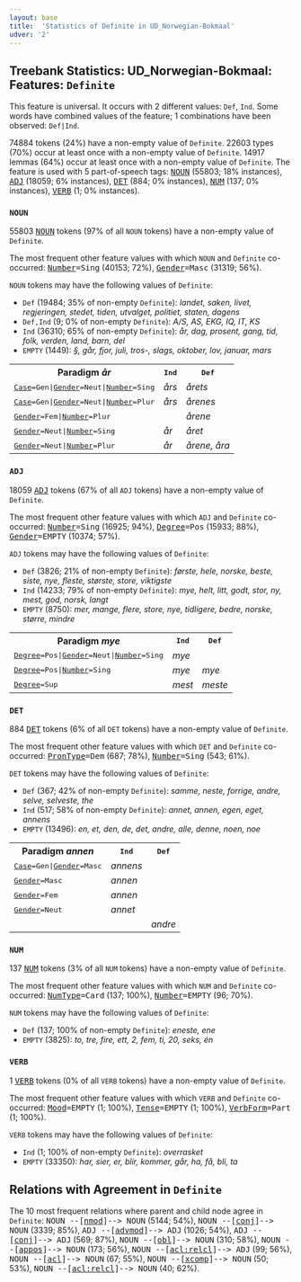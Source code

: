 ```yaml
---
layout: base
title:  'Statistics of Definite in UD_Norwegian-Bokmaal'
udver: '2'
---
```


## Treebank Statistics: UD_Norwegian-Bokmaal: Features: `Definite`

This feature is universal.
It occurs with 2 different values: `Def`, `Ind`.
Some words have combined values of the feature; 1 combinations have been observed: `Def|Ind`.

74884 tokens (24%) have a non-empty value of `Definite`.
22603 types (70%) occur at least once with a non-empty value of `Definite`.
14917 lemmas (64%) occur at least once with a non-empty value of `Definite`.
The feature is used with 5 part-of-speech tags: <tt><a href="no_bokmaal-pos-NOUN.html">NOUN</a></tt> (55803; 18% instances), <tt><a href="no_bokmaal-pos-ADJ.html">ADJ</a></tt> (18059; 6% instances), <tt><a href="no_bokmaal-pos-DET.html">DET</a></tt> (884; 0% instances), <tt><a href="no_bokmaal-pos-NUM.html">NUM</a></tt> (137; 0% instances), <tt><a href="no_bokmaal-pos-VERB.html">VERB</a></tt> (1; 0% instances).

### `NOUN`

55803 <tt><a href="no_bokmaal-pos-NOUN.html">NOUN</a></tt> tokens (97% of all `NOUN` tokens) have a non-empty value of `Definite`.

The most frequent other feature values with which `NOUN` and `Definite` co-occurred: <tt><a href="no_bokmaal-feat-Number.html">Number</a></tt><tt>=Sing</tt> (40153; 72%), <tt><a href="no_bokmaal-feat-Gender.html">Gender</a></tt><tt>=Masc</tt> (31319; 56%).

`NOUN` tokens may have the following values of `Definite`:

* `Def` (19484; 35% of non-empty `Definite`): <em>landet, saken, livet, regjeringen, stedet, tiden, utvalget, politiet, staten, dagens</em>
* `Def,Ind` (9; 0% of non-empty `Definite`): <em>A/S, AS, EKG, IQ, IT, KS</em>
* `Ind` (36310; 65% of non-empty `Definite`): <em>år, dag, prosent, gang, tid, folk, verden, land, barn, del</em>
* `EMPTY` (1449): <em>§, går, fjor, juli, tros-, slags, oktober, lov, januar, mars</em>

<table>
  <tr><th>Paradigm <i>år</i></th><th><tt>Ind</tt></th><th><tt>Def</tt></th></tr>
  <tr><td><tt><tt><a href="no_bokmaal-feat-Case.html">Case</a></tt><tt>=Gen</tt>|<tt><a href="no_bokmaal-feat-Gender.html">Gender</a></tt><tt>=Neut</tt>|<tt><a href="no_bokmaal-feat-Number.html">Number</a></tt><tt>=Sing</tt></tt></td><td><em>års</em></td><td><em>årets</em></td></tr>
  <tr><td><tt><tt><a href="no_bokmaal-feat-Case.html">Case</a></tt><tt>=Gen</tt>|<tt><a href="no_bokmaal-feat-Gender.html">Gender</a></tt><tt>=Neut</tt>|<tt><a href="no_bokmaal-feat-Number.html">Number</a></tt><tt>=Plur</tt></tt></td><td><em>års</em></td><td><em>årenes</em></td></tr>
  <tr><td><tt><tt><a href="no_bokmaal-feat-Gender.html">Gender</a></tt><tt>=Fem</tt>|<tt><a href="no_bokmaal-feat-Number.html">Number</a></tt><tt>=Plur</tt></tt></td><td></td><td><em>årene</em></td></tr>
  <tr><td><tt><tt><a href="no_bokmaal-feat-Gender.html">Gender</a></tt><tt>=Neut</tt>|<tt><a href="no_bokmaal-feat-Number.html">Number</a></tt><tt>=Sing</tt></tt></td><td><em>år</em></td><td><em>året</em></td></tr>
  <tr><td><tt><tt><a href="no_bokmaal-feat-Gender.html">Gender</a></tt><tt>=Neut</tt>|<tt><a href="no_bokmaal-feat-Number.html">Number</a></tt><tt>=Plur</tt></tt></td><td><em>år</em></td><td><em>årene, åra</em></td></tr>
</table>

### `ADJ`

18059 <tt><a href="no_bokmaal-pos-ADJ.html">ADJ</a></tt> tokens (67% of all `ADJ` tokens) have a non-empty value of `Definite`.

The most frequent other feature values with which `ADJ` and `Definite` co-occurred: <tt><a href="no_bokmaal-feat-Number.html">Number</a></tt><tt>=Sing</tt> (16925; 94%), <tt><a href="no_bokmaal-feat-Degree.html">Degree</a></tt><tt>=Pos</tt> (15933; 88%), <tt><a href="no_bokmaal-feat-Gender.html">Gender</a></tt><tt>=EMPTY</tt> (10374; 57%).

`ADJ` tokens may have the following values of `Definite`:

* `Def` (3826; 21% of non-empty `Definite`): <em>første, hele, norske, beste, siste, nye, fleste, største, store, viktigste</em>
* `Ind` (14233; 79% of non-empty `Definite`): <em>mye, helt, litt, godt, stor, ny, mest, god, norsk, langt</em>
* `EMPTY` (8750): <em>mer, mange, flere, store, nye, tidligere, bedre, norske, større, mindre</em>

<table>
  <tr><th>Paradigm <i>mye</i></th><th><tt>Ind</tt></th><th><tt>Def</tt></th></tr>
  <tr><td><tt><tt><a href="no_bokmaal-feat-Degree.html">Degree</a></tt><tt>=Pos</tt>|<tt><a href="no_bokmaal-feat-Gender.html">Gender</a></tt><tt>=Neut</tt>|<tt><a href="no_bokmaal-feat-Number.html">Number</a></tt><tt>=Sing</tt></tt></td><td><em>mye</em></td><td></td></tr>
  <tr><td><tt><tt><a href="no_bokmaal-feat-Degree.html">Degree</a></tt><tt>=Pos</tt>|<tt><a href="no_bokmaal-feat-Number.html">Number</a></tt><tt>=Sing</tt></tt></td><td><em>mye</em></td><td><em>mye</em></td></tr>
  <tr><td><tt><tt><a href="no_bokmaal-feat-Degree.html">Degree</a></tt><tt>=Sup</tt></tt></td><td><em>mest</em></td><td><em>meste</em></td></tr>
</table>

### `DET`

884 <tt><a href="no_bokmaal-pos-DET.html">DET</a></tt> tokens (6% of all `DET` tokens) have a non-empty value of `Definite`.

The most frequent other feature values with which `DET` and `Definite` co-occurred: <tt><a href="no_bokmaal-feat-PronType.html">PronType</a></tt><tt>=Dem</tt> (687; 78%), <tt><a href="no_bokmaal-feat-Number.html">Number</a></tt><tt>=Sing</tt> (543; 61%).

`DET` tokens may have the following values of `Definite`:

* `Def` (367; 42% of non-empty `Definite`): <em>samme, neste, forrige, andre, selve, selveste, the</em>
* `Ind` (517; 58% of non-empty `Definite`): <em>annet, annen, egen, eget, annens</em>
* `EMPTY` (13496): <em>en, et, den, de, det, andre, alle, denne, noen, noe</em>

<table>
  <tr><th>Paradigm <i>annen</i></th><th><tt>Ind</tt></th><th><tt>Def</tt></th></tr>
  <tr><td><tt><tt><a href="no_bokmaal-feat-Case.html">Case</a></tt><tt>=Gen</tt>|<tt><a href="no_bokmaal-feat-Gender.html">Gender</a></tt><tt>=Masc</tt></tt></td><td><em>annens</em></td><td></td></tr>
  <tr><td><tt><tt><a href="no_bokmaal-feat-Gender.html">Gender</a></tt><tt>=Masc</tt></tt></td><td><em>annen</em></td><td></td></tr>
  <tr><td><tt><tt><a href="no_bokmaal-feat-Gender.html">Gender</a></tt><tt>=Fem</tt></tt></td><td><em>annen</em></td><td></td></tr>
  <tr><td><tt><tt><a href="no_bokmaal-feat-Gender.html">Gender</a></tt><tt>=Neut</tt></tt></td><td><em>annet</em></td><td></td></tr>
  <tr><td><tt></tt></td><td></td><td><em>andre</em></td></tr>
</table>

### `NUM`

137 <tt><a href="no_bokmaal-pos-NUM.html">NUM</a></tt> tokens (3% of all `NUM` tokens) have a non-empty value of `Definite`.

The most frequent other feature values with which `NUM` and `Definite` co-occurred: <tt><a href="no_bokmaal-feat-NumType.html">NumType</a></tt><tt>=Card</tt> (137; 100%), <tt><a href="no_bokmaal-feat-Number.html">Number</a></tt><tt>=EMPTY</tt> (96; 70%).

`NUM` tokens may have the following values of `Definite`:

* `Def` (137; 100% of non-empty `Definite`): <em>eneste, ene</em>
* `EMPTY` (3825): <em>to, tre, fire, ett, 2, fem, ti, 20, seks, én</em>

### `VERB`

1 <tt><a href="no_bokmaal-pos-VERB.html">VERB</a></tt> tokens (0% of all `VERB` tokens) have a non-empty value of `Definite`.

The most frequent other feature values with which `VERB` and `Definite` co-occurred: <tt><a href="no_bokmaal-feat-Mood.html">Mood</a></tt><tt>=EMPTY</tt> (1; 100%), <tt><a href="no_bokmaal-feat-Tense.html">Tense</a></tt><tt>=EMPTY</tt> (1; 100%), <tt><a href="no_bokmaal-feat-VerbForm.html">VerbForm</a></tt><tt>=Part</tt> (1; 100%).

`VERB` tokens may have the following values of `Definite`:

* `Ind` (1; 100% of non-empty `Definite`): <em>overrasket</em>
* `EMPTY` (33350): <em>har, sier, er, blir, kommer, går, ha, få, bli, ta</em>

## Relations with Agreement in `Definite`

The 10 most frequent relations where parent and child node agree in `Definite`:
<tt>NOUN --[<tt><a href="no_bokmaal-dep-nmod.html">nmod</a></tt>]--> NOUN</tt> (5144; 54%),
<tt>NOUN --[<tt><a href="no_bokmaal-dep-conj.html">conj</a></tt>]--> NOUN</tt> (3339; 85%),
<tt>ADJ --[<tt><a href="no_bokmaal-dep-advmod.html">advmod</a></tt>]--> ADJ</tt> (1026; 54%),
<tt>ADJ --[<tt><a href="no_bokmaal-dep-conj.html">conj</a></tt>]--> ADJ</tt> (569; 87%),
<tt>NOUN --[<tt><a href="no_bokmaal-dep-obl.html">obl</a></tt>]--> NOUN</tt> (310; 58%),
<tt>NOUN --[<tt><a href="no_bokmaal-dep-appos.html">appos</a></tt>]--> NOUN</tt> (173; 56%),
<tt>NOUN --[<tt><a href="no_bokmaal-dep-acl-relcl.html">acl:relcl</a></tt>]--> ADJ</tt> (99; 56%),
<tt>NOUN --[<tt><a href="no_bokmaal-dep-acl.html">acl</a></tt>]--> NOUN</tt> (67; 55%),
<tt>NOUN --[<tt><a href="no_bokmaal-dep-xcomp.html">xcomp</a></tt>]--> NOUN</tt> (50; 53%),
<tt>NOUN --[<tt><a href="no_bokmaal-dep-acl-relcl.html">acl:relcl</a></tt>]--> NOUN</tt> (40; 62%).

